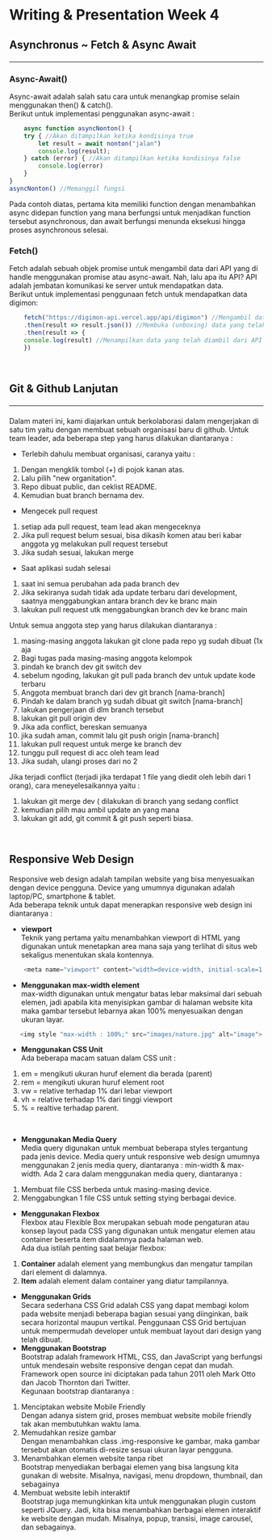 # **Writing & Presentation Week 4**

## **Asynchronus ~ Fetch & Async Await** <hr>
### **Async-Await()**<br>
  Async-await adalah salah satu cara untuk menangkap promise selain menggunakan then() & catch(). <br>
  Berikut untuk implementasi penggunakan async-await : <br>

```javascript
    async function asyncNonton() {
    try { //Akan ditampilkan ketika kondisinya true
        let result = await nonton("jalan")
        console.log(result);
    } catch (error) { //Akan ditampilkan ketika kondisinya false
        console.log(error)
    }
}
asyncNonton() //Memanggil fungsi
```
Pada contoh diatas, pertama kita memiliki function dengan menambahkan async didepan function yang mana berfungsi untuk menjadikan function tersebut asynchronous, dan await berfungsi menunda eksekusi hingga proses asynchronous selesai. <br>

### **Fetch()** <br>
Fetch adalah sebuah objek promise untuk mengambil data dari API yang di handle menggunakan promise atau async-await. Nah, lalu apa itu API? API adalah jembatan komunikasi ke server untuk mendapatkan data. <br>
Berikut untuk implementasi penggunaan fetch untuk mendapatkan data digimon: <br>

```javascript
    fetch("https://digimon-api.vercel.app/api/digimon") //Mengambil data dari API
    .then(result => result.json()) //Membuka (unboxing) data yang telah diambil
    .then(result => { 
    console.log(result) //Menampilkan data yang telah diambil dari API
    })
```
<br>

## **Git & Github Lanjutan**<hr>
Dalam materi ini, kami diajarkan untuk berkolaborasi dalam mengerjakan di satu tim yaitu dengan membuat sebuah organisasi baru di github. Untuk team leader, ada beberapa step yang harus dilakukan diantaranya : <br>
- Terlebih dahulu membuat organisasi, caranya yaitu : <br>
<ol>
<li>Dengan mengklik tombol (+) di pojok kanan atas.</li>
<li>Lalu pilih "new organitation".</li>
<li>Repo dibuat public, dan ceklist README.</li>
<li>Kemudian buat branch bernama dev.</li>
</ol>

- Mengecek pull request
<ol>
<li>setiap ada pull request, team lead akan mengeceknya
</li>
<li>Jika pull request belum sesuai, bisa dikasih komen atau beri kabar anggota yg melakukan pull request tersebut
</li>
<li>Jika sudah sesuai, lakukan merge</li>
</ol>

- Saat aplikasi sudah selesai
<ol>
<li>saat ini semua perubahan ada pada branch dev</li>
<li>Jika sekiranya sudah tidak ada update terbaru dari development, saatnya menggabungkan antara branch dev ke branc main</li>
<li>lakukan pull request utk menggabungkan branch dev ke branc main</li>
</ol>

Untuk semua anggota step yang harus dilakukan diantaranya : <br>
<ol>
<li>masing-masing anggota lakukan git clone pada repo yg sudah dibuat (1x aja</li>
<li>Bagi tugas pada masing-masing anggota kelompok</li>
<li>pindah ke branch dev git switch dev</li>
<li>sebelum ngoding, lakukan git pull pada branch dev untuk update kode terbaru</li>
<li>Anggota membuat branch dari dev git branch [nama-branch]</li>
<li>Pindah ke dalam branch yg sudah dibuat git switch [nama-branch]</li>
<li>lakukan pengerjaan di dlm branch tersebut</li>
<li>lakukan git pull origin dev</li>
<li>Jika ada conflict, bereskan semuanya</li>
<li>jika sudah aman, commit lalu git push origin [nama-branch]</li>
<li>lakukan pull request untuk merge ke branch dev</li>
<li>tunggu pull request di acc oleh team lead</li>
<li>Jika sudah, ulangi proses dari no 2</li>
</ol>
Jika terjadi conflict (terjadi jika terdapat 1 file yang diedit oleh lebih dari 1 orang), cara meneyelesaikannya yaitu : <br>
<ol>
<li>lakukan git merge dev ( dilakukan di branch yang sedang conflict</li>
<li>kemudian pilih mau ambil update an yang mana</li>
<li>lakukan git add, git commit & git push seperti biasa.</li>
</ol> <br>

## **Responsive Web Design**<hrgit>
Responsive web design adalah tampilan website yang bisa menyesuaikan dengan device pengguna. Device yang umumnya digunakan adalah laptop/PC, smartphone & tablet. <br>
Ada beberapa teknik untuk dapat menerapkan responsive web design ini diantaranya : <br>
- <B>viewport</B> <br>
Teknik yang pertama yaitu menambahkan viewport di HTML yang digunakan untuk  menetapkan area mana saja yang terlihat di situs web sekaligus menentukan skala kontennya.
```javascript
    <meta name="viewport" content="width=device-width, initial-scale=1.0">
```

- **Menggunakan max-width element** <br>
 max-width digunakan untuk mengatur batas lebar maksimal dari sebuah elemen, jadi apabila kita menyisipkan gambar di halaman website kita maka gambar tersebut lebarnya akan 100% menyesuaikan dengan ukuran layar.
 ```javascript
    <img style "max-width : 100%;" src="images/nature.jpg" alt="image">
```
 - **Menggunakan CSS Unit** <br>
 Ada beberapa macam satuan dalam CSS unit : <br>
 <ol>
<li>em = mengikuti ukuran huruf element dia berada (parent)</li>
<li>rem = mengikuti ukuran huruf element root</li>
<li>vw = relative terhadap 1% dari lebar viewport</li>
<li>vh = relative terhadap 1% dari tinggi viewport</li>
<li>% = realtive terhadap parent.</li>
 </ol> <br>
 
 - **Menggunakan Media Query** <br>
 Media query digunakan untuk membuat beberapa styles tergantung pada jenis device. Media query untuk responsive web design umumnya menggunakan 2 jenis media query, diantaranya : min-width & max-width. 
 Ada 2 cara dalam menggunakan media query, diantaranya : <br>
 <ol>
<li>Membuat file CSS berbeda untuk masing-masing device.</li>
<li>Menggabungkan 1 file CSS untuk setting stying berbagai device.</li>
 </ol>

 - **Menggunakan Flexbox** <br>
 Flexbox atau Flexible Box merupakan sebuah mode pengaturan atau konsep layout pada CSS yang digunakan untuk mengatur elemen atau container beserta item didalamnya pada halaman web. <br>
 Ada dua istilah penting saat belajar flexbox:
 <ol>
 <li><B>Container</B> adalah element yang membungkus dan mengatur tampilan dari element di dalamnya.</li>
 <li><B>Item</B> adalah element dalam container yang diatur tampilannya.</li>
 </ol>

 - **Menggunakan Grids** <br>
 Secara sederhana CSS Grid adalah CSS yang dapat membagi kolom pada website menjadi beberapa bagian sesuai yang diinginkan, baik secara horizontal maupun vertikal. Penggunaan CSS Grid bertujuan untuk mempermudah developer untuk membuat layout dari design yang telah dibuat.
 - **Menggunakan Bootstrap** <br>
 Bootstrap adalah framework HTML, CSS, dan JavaScript yang berfungsi untuk mendesain website responsive dengan cepat dan mudah. Framework open source ini diciptakan pada tahun 2011 oleh Mark Otto dan Jacob Thornton dari Twitter.<br>
 Kegunaan bootstrap diantaranya : <br>
 <ol>
<li>Menciptakan website Mobile Friendly</li>
Dengan adanya sistem grid, proses membuat website mobile friendly tak akan membutuhkan waktu lama.
<li>Memudahkan resize gambar</li>
Dengan menambahkan class .img-responsive ke gambar, maka gambar tersebut akan otomatis di-resize sesuai ukuran layar pengguna.
<li>Menambahkan elemen website tanpa ribet</li>
Bootstrap menyediakan berbagai elemen yang bisa langsung kita gunakan di website. Misalnya, navigasi, menu dropdown, thumbnail, dan sebagainya
<li>Membuat website lebih interaktif</li>
Bootstrap juga memungkinkan kita untuk menggunakan plugin custom seperti JQuery. Jadi, kita bisa menambahkan berbagai elemen interaktif ke website dengan mudah. Misalnya, popup, transisi, image carousel, dan sebagainya.
 </ol>